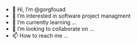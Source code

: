 - 👋 Hi, I’m @gorgfouad
- 👀 I’m interested in software project managment
- 🌱 I’m currently learning ...
- 💞️ I’m looking to collaborate on ...
- 📫 How to reach me ...

<!---
gorgfouad/gorgfouad is a ✨ special ✨ repository because its `README.md` (this file) appears on your GitHub profile.
You can click the Preview link to take a look at your changes.
--->
